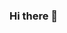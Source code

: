 ### Hi there 👋

<!--
**RamikaDeSilva/RamikaDeSilva** is a ✨ _special_ ✨ repository because its `README.md` (this file) appears on your GitHub profile.

Here are some ideas to get you started:

- 🔭 I’m currently working on learning Lua and more about Python
- 🌱 I’m currently learning about C# at school
- 👯 I’m looking to collaborate on everything 
- 🤔 I’m looking for help with coding scripts in Lua 
- 💬 Ask me about Investing in the Crypto Market
- 📫 How to reach me: @ramikadesilva0@gmail.com, INSTA: ramikadesilva 
- 😄 Pronouns: he/him
- ⚡ Fun fact: I am double-jointed :)
-->